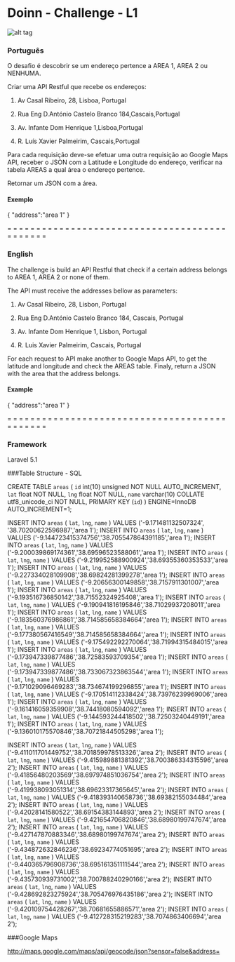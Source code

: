 # Doinn - Challenge - L1

![alt tag](http://i67.tinypic.com/5n6gir.png)

### Português

O desafio é descobrir se um endereço pertence a AREA 1, AREA 2 ou NENHUMA.

Criar uma API Restful que recebe os endereços:

1. Av Casal Ribeiro, 28, Lisboa, Portugal

2. Rua Eng D.António Castelo Branco 184,Cascais,Portugal

3. Av. Infante Dom Henrique 1,Lisboa,Portugal

4. R. Luís Xavier Palmeirim, Cascais,Portugal 

Para cada requisição deve-se efetuar uma outra requisição ao Google Maps API, receber o JSON com a Latitude e Longitude do endereço, verificar na tabela AREAS a qual área o endereço pertence. 

Retornar um JSON com a área.

#### Exemplo

{
"address":"area 1"
}

= = = = = = = = = = = = = = = = = = = = = = = = = = = = = = = = = = = = = = = = = = = = = 

### English

The challenge is build an API Restful that check if a certain address belongs to AREA 1, AREA 2 or none of them.

The API must receive the addresses bellow as parameters:

1. Av Casal Ribeiro, 28, Lisbon, Portugal

2. Rua Eng D.António Castelo Branco 184, Cascais, Portugal

3. Av. Infante Dom Henrique 1, Lisbon, Portugal

4. R. Luis Xavier Palmeirim, Cascais, Portugal

For each request to API make another to Google Maps API, to get the latitude and longitude and check the AREAS table. Finaly, return a JSON with the area that the address belongs.

#### Example

{
"address":"area 1"
}

= = = = = = = = = = = = = = = = = = = = = = = = = = = = = = = = = = = = = = = = = = = = = 

### Framework

Laravel 5.1


###Table Structure - SQL

CREATE TABLE `areas` (
  `id` int(10) unsigned NOT NULL AUTO_INCREMENT,
  `lat` float NOT NULL,
  `lng` float NOT NULL,
  `name` varchar(10) COLLATE utf8_unicode_ci NOT NULL,
  PRIMARY KEY (`id`)
) ENGINE=InnoDB AUTO_INCREMENT=1;

INSERT INTO `areas` ( `lat`, `lng`, `name` ) VALUES ('-9.171481132507324', '38.70200622596987','area 1');
INSERT INTO `areas` ( `lat`, `lng`, `name` ) VALUES ('-9.144723415374756','38.705547864391185','area 1');
INSERT INTO `areas` ( `lat`, `lng`, `name` ) VALUES ('-9.200039869174361','38.69596523588061','area 1');
INSERT INTO `areas` ( `lat`, `lng`, `name` ) VALUES ('-9.219952588900924','38.69355360353533','area 1');
INSERT INTO `areas` ( `lat`, `lng`, `name` ) VALUES ('-9.227334028109908','38.69824281399278','area 1');
INSERT INTO `areas` ( `lat`, `lng`, `name` ) VALUES ('-9.20656300149858','38.7157911301007','area 1');
INSERT INTO `areas` ( `lat`, `lng`, `name` ) VALUES ('-9.193516736850142','38.71552324925408','area 1');
INSERT INTO `areas` ( `lat`, `lng`, `name` ) VALUES ('-9.190941816195846','38.71029937208011','area 1');
INSERT INTO `areas` ( `lat`, `lng`, `name` ) VALUES ('-9.183560376986861','38.714585658384664','area 1');
INSERT INTO `areas` ( `lat`, `lng`, `name` ) VALUES ('-9.177380567416549','38.714585658384664','area 1');
INSERT INTO `areas` ( `lat`, `lng`, `name` ) VALUES ('-9.175492292270064','38.71994315484015','area 1');
INSERT INTO `areas` ( `lat`, `lng`, `name` ) VALUES ('-9.173947339877486','38.72583593709354','area 1');
INSERT INTO `areas` ( `lat`, `lng`, `name` ) VALUES ('-9.173947339877486','38.733067323863544','area 1');
INSERT INTO `areas` ( `lat`, `lng`, `name` ) VALUES ('-9.171029096469283','38.734674199296855','area 1');
INSERT INTO `areas` ( `lat`, `lng`, `name` ) VALUES ('-9.170514112338424','38.73976239969006','area 1');
INSERT INTO `areas` ( `lat`, `lng`, `name` ) VALUES ('-9.161416059359908','38.74418080594092','area 1');
INSERT INTO `areas` ( `lat`, `lng`, `name` ) VALUES ('-9.144593244418502','38.72503240449191','area 1');
INSERT INTO `areas` ( `lat`, `lng`, `name` ) VALUES ('-9.136010175570846','38.70721844505298','area 1');

INSERT INTO `areas` ( `lat`, `lng`, `name` ) VALUES ('-9.411011701449752','38.701859978513326','area 2');
INSERT INTO `areas` ( `lat`, `lng`, `name` ) VALUES ('-9.415989881381392','38.700386334315596','area 2');
INSERT INTO `areas` ( `lat`, `lng`, `name` ) VALUES ('-9.41856480203569','38.697974851036754','area 2');
INSERT INTO `areas` ( `lat`, `lng`, `name` ) VALUES ('-9.419938093051314','38.69623317365645','area 2');
INSERT INTO `areas` ( `lat`, `lng`, `name` ) VALUES ('-9.418393140658736','38.69382155034484','area 2');
INSERT INTO `areas` ( `lat`, `lng`, `name` ) VALUES ('-9.42028141580522','38.69154383144893','area 2');
INSERT INTO `areas` ( `lat`, `lng`, `name` ) VALUES ('-9.421654706820846','38.68980199747674','area 2');
INSERT INTO `areas` ( `lat`, `lng`, `name` ) VALUES ('-9.427147870883346','38.68980199747674','area 2');
INSERT INTO `areas` ( `lat`, `lng`, `name` ) VALUES ('-9.434872632846236','38.69234774051695','area 2');
INSERT INTO `areas` ( `lat`, `lng`, `name` ) VALUES ('-9.440365796908736','38.695161351111544','area 2');
INSERT INTO `areas` ( `lat`, `lng`, `name` ) VALUES ('-9.435730939731002','38.700788240290166','area 2');
INSERT INTO `areas` ( `lat`, `lng`, `name` ) VALUES ('-9.428692823275924','38.705476976435186','area 2');
INSERT INTO `areas` ( `lat`, `lng`, `name` ) VALUES ('-9.420109754428267','38.70681655886571','area 2');
INSERT INTO `areas` ( `lat`, `lng`, `name` ) VALUES ('-9.412728315219283','38.7074863406694','area 2');


###Google Maps

http://maps.google.com/maps/api/geocode/json?sensor=false&address=

